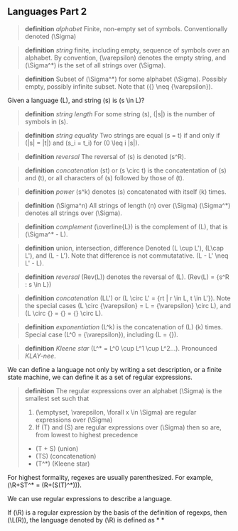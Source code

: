 ## Languages Part 2

> **definition**
> *alphabet*
> Finite, non-empty set of symbols. Conventionally denoted \(\Sigma\)

> **definition**
> *string*
> finite, including empty, sequence of symbols over an alphabet. By convention, \(\varepsilon\) denotes the empty string, and \(\Sigma^*\) is the set of all strings over \(\Sigma\).

> **definition**
> Subset of \(\Sigma^*\) for some alphabet \(\Sigma\). Possibly empty, possibly infinite subset. Note that \(\{\} \neq \{\varepsilon\}\).

Given a language \(L\), and string \(s\) is \(s \in L\)?

> **definition**
> *string length*
> For some string \(s\), \(|s|\) is the number of symbols in \(s\).

> **definition**
> *string equality*
> Two strings are equal \(s = t\) if and only if \(|s| = |t|\) and \(s_i = t_i\) for \(0 \leq i |s|\).

> **definition**
> *reversal*
> The reversal of \(s\) is denoted \(s^R\).

> **definition**
> *concatenation*
> \(st\) or \(s \circ t\) is the concatentation of \(s\) and \(t\), or all characters of \(s\)  followed by those of \(t\).

> **definition**
> *power*
> \(s^k\) denotes \(s\) concatenated with itself \(k\) times.

> **definition**
> \(\Sigma^n\)
> All strings of length \(n\) over \(\Sigma\) \(\Sigma^*\) denotes all strings over \(\Sigma\).

> **definition**
> *complement*
> \(\overline{L}\) is the complement of \(L\), that is \(\Sigma^* - L\).

> **definition**
> union, intersection, difference
> Denoted \(L \cup L'\), \(L\cap L'\), and \(L - L'\). Note that difference is not commutatative. \(L - L' \neq L' - L\).

> **definition**
> *reversal*
> \(Rev(L)\) denotes the reversal of \(L\). \(Rev(L) = \{s^R : s \in L\}\)

> **definition**
> *concatenation*
> \(LL'\) or \(L \circ L' = \{rt | r \in L, t \in L'\}\). Note the special cases \(L \circ \{\varepsilon\} = L = \{\varepsilon\} \circ L\), and \(L \circ \{\} = \{\} = \{\} \circ L\).

> **definition**
> *exponentiation*
> \(L^k\) is the concatenation of \(L\) \(k\) times. Special case \(L^0 = \{\varepsilon\}\), including \(L = \{\}\).

> **definition**
> *Kleene star*
> \(L^* = L^0 \cup L^1 \cup L^2...\). Pronounced *KLAY-nee*.


We can define a language not only by writing a set description, or a finite state machine, we can define it as a set of regular expressions.

> **definition**
> The regular expressions over an alphabet \(\Sigma\) is the smallest set such that 
> 1. \(\emptyset, \varepsilon, \forall x \in \Sigma\) are regular expressions over \(\Sigma\)
> 2. If \(T\) and \(S\) are regular expressions over \(\Sigma\) then so are, from lowest to highest precedence
>   * \(T + S\) (union)
>   * \(TS\) (concatenation)
>   * \(T^*\)  (Kleene star)

For highest formality, regexes are usually parenthesized. For example, (\R+ST^* = (R+(S(T)^*))\).

We can use regular expressions to describe a language.

If (\R\) is a regular expression by the basis of the definition of regexps, then (\L(R)\), the language denoted by (\R\) is defined as 
  * 
  * 



